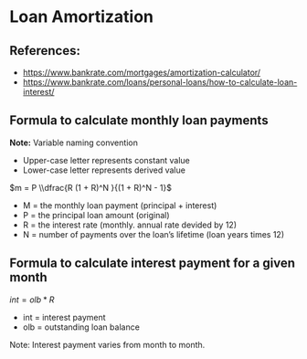 # Loan Amortization

## References:

- https://www.bankrate.com/mortgages/amortization-calculator/
- https://www.bankrate.com/loans/personal-loans/how-to-calculate-loan-interest/

## Formula to calculate monthly loan payments

**Note:** Variable naming convention

- Upper-case letter represents constant value
- Lower-case letter represents derived value

$m = P \\dfrac{R (1 + R)^N }{(1 + R)^N - 1}$

- M = the monthly loan payment (principal + interest)
- P	= the principal loan amount (original)
- R	= the interest rate (monthly. annual rate devided by 12)
- N	= number of payments over the loan’s lifetime (loan years times 12)

## Formula to calculate interest payment for a given month

$int = olb * R$

- int = interest payment
- olb = outstanding loan balance

Note: Interest payment varies from month to month.

